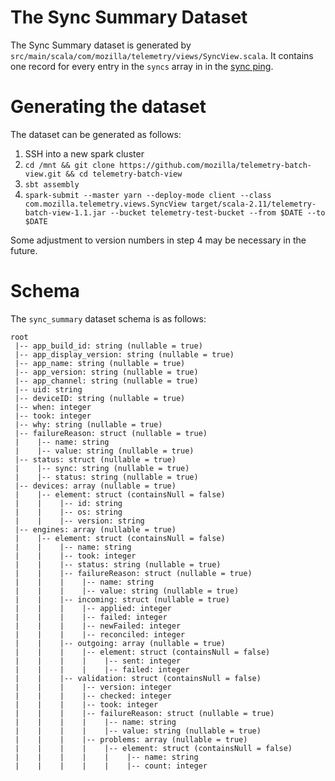 The Sync Summary Dataset
==================

The Sync Summary dataset is generated by `src/main/scala/com/mozilla/telemetry/views/SyncView.scala`. It contains one record for every entry in the `syncs` array in in the [sync ping](https://gecko.readthedocs.io/en/latest/toolkit/components/telemetry/telemetry/data/sync-ping.html).

Generating the dataset
======================

The dataset can be generated as follows:

1. SSH into a new spark cluster
2. `cd /mnt && git clone https://github.com/mozilla/telemetry-batch-view.git && cd telemetry-batch-view`
3. `sbt assembly`
4. `spark-submit --master yarn --deploy-mode client --class com.mozilla.telemetry.views.SyncView target/scala-2.11/telemetry-batch-view-1.1.jar --bucket telemetry-test-bucket --from $DATE --to $DATE`

Some adjustment to version numbers in step 4 may be necessary in the future.

Schema
======

The `sync_summary` dataset schema is as follows:
```
root
 |-- app_build_id: string (nullable = true)
 |-- app_display_version: string (nullable = true)
 |-- app_name: string (nullable = true)
 |-- app_version: string (nullable = true)
 |-- app_channel: string (nullable = true)
 |-- uid: string
 |-- deviceID: string (nullable = true)
 |-- when: integer
 |-- took: integer
 |-- why: string (nullable = true)
 |-- failureReason: struct (nullable = true)
 |    |-- name: string
 |    |-- value: string (nullable = true)
 |-- status: struct (nullable = true)
 |    |-- sync: string (nullable = true)
 |    |-- status: string (nullable = true)
 |-- devices: array (nullable = true)
 |    |-- element: struct (containsNull = false)
 |    |    |-- id: string
 |    |    |-- os: string
 |    |    |-- version: string
 |-- engines: array (nullable = true)
 |    |-- element: struct (containsNull = false)
 |    |    |-- name: string
 |    |    |-- took: integer
 |    |    |-- status: string (nullable = true)
 |    |    |-- failureReason: struct (nullable = true)
 |    |    |    |-- name: string
 |    |    |    |-- value: string (nullable = true)
 |    |    |-- incoming: struct (nullable = true)
 |    |    |    |-- applied: integer
 |    |    |    |-- failed: integer
 |    |    |    |-- newFailed: integer
 |    |    |    |-- reconciled: integer
 |    |    |-- outgoing: array (nullable = true)
 |    |    |    |-- element: struct (containsNull = false)
 |    |    |    |    |-- sent: integer
 |    |    |    |    |-- failed: integer
 |    |    |-- validation: struct (containsNull = false)
 |    |    |    |-- version: integer
 |    |    |    |-- checked: integer
 |    |    |    |-- took: integer
 |    |    |    |-- failureReason: struct (nullable = true)
 |    |    |    |    |-- name: string
 |    |    |    |    |-- value: string (nullable = true)
 |    |    |    |-- problems: array (nullable = true)
 |    |    |    |    |-- element: struct (containsNull = false)
 |    |    |    |    |    |-- name: string
 |    |    |    |    |    |-- count: integer

```

